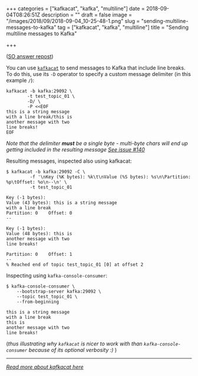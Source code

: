 +++
categories = ["kafkacat", "kafka", "multiline"]
date = 2018-09-04T08:26:51Z
description = ""
draft = false
image = "/images/2018/09/2018-09-04_10-25-48-1.png"
slug = "sending-multiline-messages-to-kafka"
tag = ["kafkacat", "kafka", "multiline"]
title = "Sending multiline messages to Kafka"

+++

([SO answer repost](https://stackoverflow.com/questions/52151816/push-multiple-line-text-as-one-message-in-a-kafka-topic/52162998#52162998))

You can use [`kafkacat`](https://docs.confluent.io/current/app-development/kafkacat-usage.html) to send messages to Kafka that include line breaks. To do this, use its `-D` operator to specify a custom message delimiter (in this example `/`): 

    kafkacat -b kafka:29092 \
            -t test_topic_01 \
            -D/ \
            -P <<EOF
    this is a string message 
    with a line break/this is 
    another message with two 
    line breaks!
    EOF

_Note that the delimiter **must** be a single byte - multi-byte chars will end up getting included in the resulting message [See issue #140](https://github.com/edenhill/kafkacat/issues/140)_

Resulting messages, inspected also using kafkacat: 

    $ kafkacat -b kafka:29092 -C \
             -f '\nKey (%K bytes): %k\t\nValue (%S bytes): %s\n\Partition: %p\tOffset: %o\n--\n' \
             -t test_topic_01

    Key (-1 bytes):
    Value (43 bytes): this is a string message
    with a line break
    Partition: 0    Offset: 0
    --

    Key (-1 bytes):
    Value (48 bytes): this is
    another message with two
    line breaks!

    Partition: 0    Offset: 1
    --
    % Reached end of topic test_topic_01 [0] at offset 2

Inspecting using `kafka-console-consumer`: 

    $ kafka-console-consumer \
        --bootstrap-server kafka:29092 \
        --topic test_topic_01 \
        --from-beginning

    this is a string message
    with a line break
    this is
    another message with two
    line breaks!

(_thus illustrating why `kafkacat` is nicer to work with than `kafka-console-consumer` because of its optional verbosity :)_ )

---

_[Read more about kafkacat here](https://docs.confluent.io/current/app-development/kafkacat-usage.html)_
